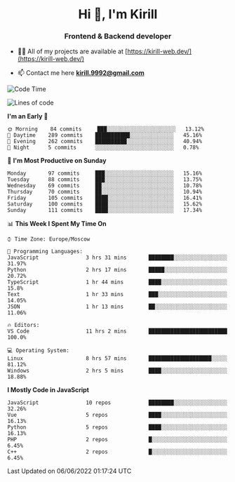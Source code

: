<h1 align="center">Hi 👋, I'm Kirill</h1>
<h3 align="center">Frontend & Backend developer</h3>

- 👨‍💻 All of my projects are available at [https://kirill-web.dev/](https://kirill-web.dev/)

- 📫 Contact me here **kirill.9992@gmail.com**











<!--START_SECTION:waka-->
![Code Time](http://img.shields.io/badge/Code%20Time-0%20secs-blue)

![Lines of code](https://img.shields.io/badge/From%20Hello%20World%20I%27ve%20Written-477%20Thousand%20lines%20of%20code-blue)

**I'm an Early 🐤** 

```text
🌞 Morning    84 commits     ███░░░░░░░░░░░░░░░░░░░░░░   13.12% 
🌆 Daytime    289 commits    ███████████░░░░░░░░░░░░░░   45.16% 
🌃 Evening    262 commits    ██████████░░░░░░░░░░░░░░░   40.94% 
🌙 Night      5 commits      ░░░░░░░░░░░░░░░░░░░░░░░░░   0.78%

```
📅 **I'm Most Productive on Sunday** 

```text
Monday       97 commits     ███░░░░░░░░░░░░░░░░░░░░░░   15.16% 
Tuesday      88 commits     ███░░░░░░░░░░░░░░░░░░░░░░   13.75% 
Wednesday    69 commits     ██░░░░░░░░░░░░░░░░░░░░░░░   10.78% 
Thursday     70 commits     ██░░░░░░░░░░░░░░░░░░░░░░░   10.94% 
Friday       105 commits    ████░░░░░░░░░░░░░░░░░░░░░   16.41% 
Saturday     100 commits    ████░░░░░░░░░░░░░░░░░░░░░   15.62% 
Sunday       111 commits    ████░░░░░░░░░░░░░░░░░░░░░   17.34%

```


📊 **This Week I Spent My Time On** 

```text
⌚︎ Time Zone: Europe/Moscow

💬 Programming Languages: 
JavaScript               3 hrs 31 mins       ████████░░░░░░░░░░░░░░░░░   31.97% 
Python                   2 hrs 17 mins       █████░░░░░░░░░░░░░░░░░░░░   20.72% 
TypeScript               1 hr 44 mins        ████░░░░░░░░░░░░░░░░░░░░░   15.8% 
Text                     1 hr 33 mins        ███░░░░░░░░░░░░░░░░░░░░░░   14.05% 
JSON                     1 hr 13 mins        ██░░░░░░░░░░░░░░░░░░░░░░░   11.06%

🔥 Editors: 
VS Code                  11 hrs 2 mins       █████████████████████████   100.0%

💻 Operating System: 
Linux                    8 hrs 57 mins       ████████████████████░░░░░   81.12% 
Windows                  2 hrs 5 mins        ████░░░░░░░░░░░░░░░░░░░░░   18.88%

```

**I Mostly Code in JavaScript** 

```text
JavaScript               10 repos            ████████░░░░░░░░░░░░░░░░░   32.26% 
Vue                      5 repos             ████░░░░░░░░░░░░░░░░░░░░░   16.13% 
Python                   5 repos             ████░░░░░░░░░░░░░░░░░░░░░   16.13% 
PHP                      2 repos             █░░░░░░░░░░░░░░░░░░░░░░░░   6.45% 
C++                      2 repos             █░░░░░░░░░░░░░░░░░░░░░░░░   6.45%

```



 Last Updated on 06/06/2022 01:17:24 UTC
<!--END_SECTION:waka-->
